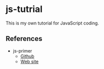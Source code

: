 # js-tutrial
This is my own tutorial for JavaScript coding.

## References
- js-primer
  - [Github](https://github.com/asciidwango/js-primer)
  - [Web site](https://jsprimer.net/)